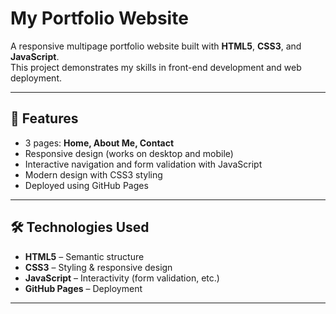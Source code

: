 # My Portfolio Website

A responsive multipage portfolio website built with **HTML5**, **CSS3**, and **JavaScript**.  
This project demonstrates my skills in front-end development and web deployment.

---

## 🚀 Features
- 3 pages: **Home, About Me, Contact**
- Responsive design (works on desktop and mobile)
- Interactive navigation and form validation with JavaScript
- Modern design with CSS3 styling
- Deployed using GitHub Pages

---

## 🛠️ Technologies Used
- **HTML5** – Semantic structure
- **CSS3** – Styling & responsive design
- **JavaScript** – Interactivity (form validation, etc.)
- **GitHub Pages** – Deployment

---

